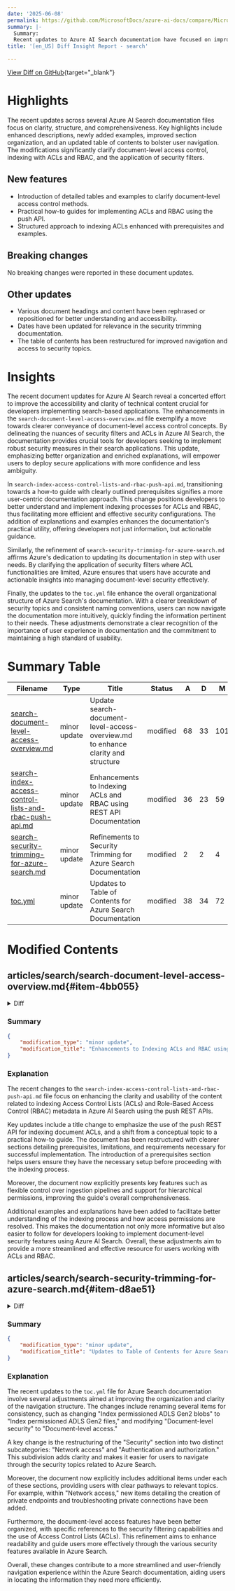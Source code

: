 ```yaml
---
date: '2025-06-08'
permalink: https://github.com/MicrosoftDocs/azure-ai-docs/compare/MicrosoftDocs:b06c631...MicrosoftDocs:0565698
summary: |-
  Summary:
  Recent updates to Azure AI Search documentation have focused on improving clarity and organization. Key enhancements include detailed tables and examples for document-level access control, practical guides for implementing ACLs and RBAC, and better structure in indexing explanations. The changes also include rephrased content and an updated table of contents for easier navigation. Importantly, there are no breaking changes reported. These modifications aim to empower developers to implement robust security measures in their applications with greater confidence and clarity.
title: '[en_US] Diff Insight Report - search'

---
```


[View Diff on GitHub](https://github.com/MicrosoftDocs/azure-ai-docs/compare/MicrosoftDocs:b06c631...MicrosoftDocs:0565698){target="_blank"}

# Highlights
The recent updates across several Azure AI Search documentation files focus on clarity, structure, and comprehensiveness. Key highlights include enhanced descriptions, newly added examples, improved section organization, and an updated table of contents to bolster user navigation. The modifications significantly clarify document-level access control, indexing with ACLs and RBAC, and the application of security filters.

## New features
- Introduction of detailed tables and examples to clarify document-level access control methods.
- Practical how-to guides for implementing ACLs and RBAC using the push API.
- Structured approach to indexing ACLs enhanced with prerequisites and examples.

## Breaking changes
No breaking changes were reported in these document updates.

## Other updates
- Various document headings and content have been rephrased or repositioned for better understanding and accessibility.
- Dates have been updated for relevance in the security trimming documentation.
- The table of contents has been restructured for improved navigation and access to security topics.

# Insights
The recent document updates for Azure AI Search reveal a concerted effort to improve the accessibility and clarity of technical content crucial for developers implementing search-based applications. The enhancements in the `search-document-level-access-overview.md` file exemplify a move towards clearer conveyance of document-level access control concepts. By delineating the nuances of security filters and ACLs in Azure AI Search, the documentation provides crucial tools for developers seeking to implement robust security measures in their search applications. This update, emphasizing better organization and enriched explanations, will empower users to deploy secure applications with more confidence and less ambiguity.

In `search-index-access-control-lists-and-rbac-push-api.md`, transitioning towards a how-to guide with clearly outlined prerequisites signifies a more user-centric documentation approach. This change positions developers to better understand and implement indexing processes for ACLs and RBAC, thus facilitating more efficient and effective security configurations. The addition of explanations and examples enhances the documentation's practical utility, offering developers not just information, but actionable guidance.

Similarly, the refinement of `search-security-trimming-for-azure-search.md` affirms Azure's dedication to updating its documentation in step with user needs. By clarifying the application of security filters where ACL functionalities are limited, Azure ensures that users have accurate and actionable insights into managing document-level security effectively.

Finally, the updates to the `toc.yml` file enhance the overall organizational structure of Azure Search's documentation. With a clearer breakdown of security topics and consistent naming conventions, users can now navigate the documentation more intuitively, quickly finding the information pertinent to their needs. These adjustments demonstrate a clear recognition of the importance of user experience in documentation and the commitment to maintaining a high standard of usability.


# Summary Table
|  Filename  | Type |    Title    | Status | A  | D  | M  |
|------------|------|-------------|--------|----|----|----|
| [search-document-level-access-overview.md](#item-4bb055) | minor update | Update search-document-level-access-overview.md to enhance clarity and structure | modified | 68 | 33 | 101 | 
| [search-index-access-control-lists-and-rbac-push-api.md](#item-45e71e) | minor update | Enhancements to Indexing ACLs and RBAC using REST API Documentation | modified | 36 | 23 | 59 | 
| [search-security-trimming-for-azure-search.md](#item-d8ae51) | minor update | Refinements to Security Trimming for Azure Search Documentation | modified | 2 | 2 | 4 | 
| [toc.yml](#item-c4768f) | minor update | Updates to Table of Contents for Azure Search Documentation | modified | 38 | 34 | 72 | 


# Modified Contents
## articles/search/search-document-level-access-overview.md{#item-4bb055}

<details>
<summary>Diff</summary>
````diff
@@ -4,7 +4,7 @@ titleSuffix: Azure AI Search
 description: Conceptual overview of document-level permissions in Azure AI Search.
 author: gmndrg
 ms.author: gimondra
-ms.date: 05/10/2025
+ms.date: 06/06/2025
 ms.service: azure-ai-search
 ms.topic: conceptual
 ms.custom:
@@ -13,35 +13,70 @@ ms.custom:
   
 # Document-level access control in Azure AI Search  
   
-Azure AI Search offers support for document-level access control, enabling organizations to enforce fine-grained permissions seamlessly, from data ingestion through query execution. This capability is essential for building secure AI agentic systems grounding data, Retrieval-Augmented Generation (RAG) applications, and enterprise search solutions while maintaining compliance and user trust.  
+Azure AI Search supports document-level access control, enabling organizations to enforce fine-grained permissions at the document level, from data ingestion through query execution. This capability is essential for building secure AI agentic systems grounding data, Retrieval-Augmented Generation (RAG) applications, and enterprise search solutions that require authorization checks at the document level.  
   
-Document-level access helps restrict content visibility to authorized users, based on predefined access rules. Azure AI Search supports this functionality through multiple approaches, providing flexibility for integration. 
-  
-## Feature overview
-  
-Azure AI Search provides two approaches for document-level access control: native support for permission inheritance (applies to Azure Data Lake Storage (ADLS) Gen2) and security trimming.
+## Approaches for document-level access control
 
-### Security trimming via filters  
+| Approach | Description |
+|----------|-------------|
+| Security filters | String comparison. Your application passes in a user or group identity as a string, which populates a filter on a query, excluding any documents that don't match on the string. <br><br>Security filters are a technique for achieving document-level access control. This approach isn't bound to an API so you can use any version or package. |
+| ACLs (preview) | Microsoft Entra ID security principal behind the query token is compared to the permission metadata of documents returned in search results, excluding any documents that don't match on permissions. <br><br>Built-in access control list (ACL) support for principals is in preview, available in REST APIs and prerelease Azure SDK packages that provide the feature. |
 
-For scenarios where native ACL and RBAC integration isn't supported, Azure AI Search enables [security trimming using query filters](search-security-trimming-for-azure-search.md). By creating a field in the index to represent user or group identities, you can use the filters to include or exclude documents from query results based on those identities. This approach is useful for systems with custom access models or non-Microsoft Entra-based security frameworks.
+## Pattern for security trimming using filters  
 
-### Native support for POSIX-like ACL permissions (preview)
+For scenarios where native ACL integration isn't viable, we recommend security filters for trimming results based on exclusion criteria. The pattern includes the following components:
 
-Through Microsoft Entra ID, the [ADLS Gen2 access control model](/azure/storage/blobs/data-lake-storage-access-control-model) supports both Azure role-based access control (Azure RBAC) and POSIX-like access control lists (ACLs). In Azure AI Search using the newest preview APIs, you can flow these permission through to a search index and queries. 
+- Create a string field in the index to store strings of user or group identities.
+- Load the index with source documents that include a field containing the identities.
+- Include a filter expression in your query logic for matching on the string.
+- At query time, get the identity of the caller.
+- Pass in the identity of the caller as the filter string.
 
-ADLS Gen2 provides ACLs in a format that works well for this approach, but you can use any data source that provides permission data in the same format.
-  
-#### Retrieve permissions metadata during data ingestion process
+You can use push or pull model APIs. Because this approach is API agnostic, you just need to ensure that the index and query have valid strings (identities) for the filtration step.
 
-Azure AI Search enables you to push document permissions directly into the search index alongside the content, enabling consistent application of access rules at query time. This capability is achieved in two ways:  
-  
-- Use the [REST API](/rest/api/searchservice/operation-groups) or supported SDKs to [push documents and their associated permission metadata](search-index-access-control-lists-and-rbac-push-api.md) into the search index. This approach is ideal for systems with [Microsoft Entra](/Entra/fundamentals/what-is-Entra)-based [Access Control Lists (ACLs)](/azure/storage/blobs/data-lake-storage-access-control) and [Role-based access control (RBAC) roles](/azure/role-based-access-control/overview), such as [Azure Data Lake Storage (ADLS) Gen2](/azure/storage/blobs/data-lake-storage-introduction). By embedding ACLs and RBAC container metadata within the index, developers can reduce the need for custom security trimming logic during query execution.
+This approach is useful for systems with custom access models or non-Microsoft security frameworks. For more information this approach, see [Security filters for trimming results in Azure AI Search](search-security-trimming-for-azure-search.md).
+
+## Pattern for native support for POSIX-like ACL permissions (preview)
+
+Native support is based on Microsoft Entra ID user and group access IDs affiliated with documents that you want to index and query. We recommend group access IDs for ease of management. The pattern includes the following components:
 
-- For [built-in ADLS Gen2 indexers](search-indexer-access-control-lists-and-role-based-access.md), you can use the preview REST API with the permission filter options to flow existing ACLs and RBAC permissions to your search index. This indexer pulls ACLs and RBAC roles at container level during the data ingestion process, enabling a low/no-code workflow for managing document-level permissions.  
+- Start with documents or files that have ACL assignments.
+- [Enable permission filters](/rest/api/searchservice/indexes/create-or-update?view=rest-searchservice-2025-05-01-preview&preserve-view=true#searchindexpermissionfilteroption) in the index.
+- [Add a permission filter](/rest/api/searchservice/indexes/create-or-update?view=rest-searchservice-2025-05-01-preview&preserve-view=true#permissionfilter) to a string field in an index.
+- Load the index with source documents having associated ACLs.
+- Query the index, [adding `x-ms-query-source-authorization`](/rest/api/searchservice/documents/search-post?view=rest-searchservice-2025-05-01-preview&preserve-view=true#request-headers) in the request header.
+
+You can use the push model API, pushing any JSON documents to the search index, where the payload includes a string field providing POSIX-like ACLs for each document.
+
+Or, use the pull model (indexer) APIs if the data source is [Azure Data Lake Storage (ADLS) Gen2](/azure/storage/blobs/data-lake-storage-introduction).  
   
-#### Enforce document-level permissions at query time
+### Retrieve permissions metadata during data ingestion process
+
+How you retrieve permissions varies depending on whether you're pushing a documents payload or using the ADLS Gen2 indexer.
+
+Start with a preview API that provides the feature:
+
+- [2025-05-01 preview REST API](/rest/api/searchservice/documents/?view=rest-searchservice-2025-05-01-preview&preserve-view=true)
+- [Azure SDK for Python prerelease package](https://github.com/Azure/azure-sdk-for-python/blob/main/sdk/search/azure-search-documents/CHANGELOG.md#1160b12-2025-05-14)
+- [Azure SDK for .NET prerelease package](https://github.com/Azure/azure-sdk-for-net/blob/main/sdk/search/Azure.Search.Documents/CHANGELOG.md#1170-beta4-2025-05-14)
+- [Azure SDK for Java prerelease package](https://github.com/Azure/azure-sdk-for-java/blob/main/sdk/search/azure-search-documents/CHANGELOG.md#1180-beta7-2025-05-16)
 
-With native [token-based querying](https://aka.ms/azs-query-preserving-permissions), Azure AI Search validates a user's [Microsoft Entra token](/Entra/identity/devices/concept-tokens-microsoft-Entra-id) to enforce ACLs and RBAC roles automatically. This functionality helps trim result sets to include only documents the user is authorized to access. You can achieve automatic trimming by attaching the user's Microsoft Entra token to your query request. For more information, see [Query-Time ACL and RBAC enforcement in Azure AI Search](search-query-access-control-rbac-enforcement.md).
+For the [push model approach](search-index-access-control-lists-and-rbac-push-api.md):
+
+1. Ensure your index schema is also created with a preview or prerelease SDK and that the schema has permission filters.
+1. Consider using the Microsoft Graph SDK to get group or user IDs.
+1. Use the [Index Documents](/rest/api/searchservice/documents/?view=rest-searchservice-2025-05-01-preview&preserve-view=true#indexdocumentsresult) or equivalent Azure SDK API to push documents and their associated permission metadata into the search index. 
+
+For the [pull model ADLS Gen2 indexer approach](search-indexer-access-control-lists-and-role-based-access.md):
+
+1. Verify that files in the directory are secured using the [ADLS Gen2 access control model](/azure/storage/blobs/data-lake-storage-access-control-model).
+1. Use the [Create Indexer](/rest/api/searchservice/indexers/create?view=rest-searchservice-2025-05-01-preview&preserve-view=true) or equivalent Azure SDK API to create the indexer, index, and data source. 
+
+### Enforce document-level permissions at query time
+
+With native [token-based querying](https://aka.ms/azs-query-preserving-permissions), Azure AI Search validates a user's [Microsoft Entra token](/Entra/identity/devices/concept-tokens-microsoft-Entra-id), trimming result sets to include only documents the user is authorized to access. 
+
+You can achieve automatic trimming by attaching the user's Microsoft Entra token to your query request. For more information, see [Query-Time ACL and RBAC enforcement in Azure AI Search](search-query-access-control-rbac-enforcement.md).
 
 ## Benefits of document-level access control  
   
@@ -51,17 +86,17 @@ By offloading permission enforcement to Azure AI Search, developers can focus on
 
 Document-level permissions in Azure AI Search provide a structured framework for enforcing access controls that align with organizational policies. By using Microsoft Entra-based ACLs and RBAC roles, organizations can create systems that support robust compliance and promote trust among users. These built-in capabilities reduce the need for custom coding, offering a standardized approach to document-level security.  
 
-## Reference documents  
+## Tutorials and samples
   
-To help you dive deeper into document-level access control in Azure AI Search, here are more articles and samples:  
-  
-| Functionality                                   | Reference |  Sample |
-|---|---|---|
-| **Index permissions using Push APIs**           | [How to index permissions using REST API](search-index-access-control-lists-and-rbac-push-api.md)  |  [azure-search-rest-samples/Quickstart-ACL](https://github.com/Azure-Samples/azure-search-rest-samples/tree/main/Quickstart-ACL) or [azure-search-python-samples/Quickstart-Document-Permissions-Push-API](https://github.com/Azure-Samples/azure-search-python-samples/blob/main/Quickstart-Document-Permissions-Push-API) |
-| **Index ADLS Gen2 permissions metadata using built-in indexers** | [How to index permissions using ADLS Gen2 indexer](search-indexer-access-control-lists-and-role-based-access.md) and [Tutorial: Index ADLS Gen2 permissions metadata using an indexer](tutorial-adls-gen2-indexer-acls.md) |  [azure-search-python-samples/Quickstart-Document-Permissions-Pull-API](https://github.com/Azure-Samples/azure-search-python-samples/blob/main/Quickstart-Document-Permissions-Pull-API) |
-| **Query using Microsoft Entra token-based permissions** | [How to query using Microsoft Entra token-based permissions](https://aka.ms/azs-query-preserving-permissions) | See previous samples. |
-| **Security trimming via filters**              | [Security trimming via filters](search-security-trimming-for-azure-search.md)               |  Not available. |
-
-## Next steps  
-  
-- [Tutorial: Index ADLS Gen2 permissions metadata](tutorial-adls-gen2-indexer-acls.md)  
+Take a closer look at document-level access control in Azure AI Search with more articles and samples.
+
+- [Tutorial: Index ADLS Gen2 permissions metadata using an indexer](tutorial-adls-gen2-indexer-acls.md)
+- [azure-search-rest-samples/Quickstart-ACL](https://github.com/Azure-Samples/azure-search-rest-samples/tree/main/Quickstart-ACL)
+- [azure-search-python-samples/Quickstart-Document-Permissions-Push-API](https://github.com/Azure-Samples/azure-search-python-samples/blob/main/Quickstart-Document-Permissions-Push-API)
+- [azure-search-python-samples/Quickstart-Document-Permissions-Pull-API](https://github.com/Azure-Samples/azure-search-python-samples/blob/main/Quickstart-Document-Permissions-Pull-API)
+
+## Related content
+
+- [How to index document-level permissions using push API](search-index-access-control-lists-and-rbac-push-api.md)
+- [How to index document-level permissions using the ADLS Gen2 indexer](search-indexer-access-control-lists-and-role-based-access.md)
+- [How to query using Microsoft Entra token-based permissions](https://aka.ms/azs-query-preserving-permissions)
\ No newline at end of file
````
</details>

### Summary

```json
{
    "modification_type": "minor update",
    "modification_title": "Update search-document-level-access-overview.md to enhance clarity and structure"
}
```

### Explanation
The recent changes made to the `search-document-level-access-overview.md` file consist of substantial modifications aimed at improving the clarity and structure of the content related to document-level access control in Azure AI Search. Key updates include revisions in the description, restructuring the section headings for better organization, and adding detailed tables to present various approaches and their descriptions.

Significantly, the modification highlights two main approaches for document-level access control: the use of security filters and access control lists (ACLs), bringing attention to the nuances of each method. The document now also elaborates on the process for security trimming, offering clear steps and patterns for both push and pull model API interactions with Azure AI Search.

This enhancement aims to make the document more user-friendly, allowing users to easily navigate the content and understand the implementation of access controls within Azure AI Search better. The addition of examples and a clearer explanation of the benefits of these access control mechanisms is intended to provide developers with practical guidance for secure and compliant application development.

## articles/search/search-index-access-control-lists-and-rbac-push-api.md{#item-45e71e}

<details>
<summary>Diff</summary>
````diff
@@ -1,43 +1,51 @@
 ---  
-title: Indexing ACLs and RBAC using REST API in Azure AI Search  
+title: Indexing ACLs using the push REST API
 titleSuffix: Azure AI Search  
 description: Learn how to use the REST API for indexing documents with ACLs and RBAC metadata.  
 ms.service: azure-ai-search  
-ms.topic: conceptual  
+ms.topic: how-to 
 ms.date: 05/19/2025  
 author: admayber
 ms.author: admayber  
 ---  
 
-# Indexing Access Control Lists (ACLs) and Role-Based Access Control (RBAC) using REST APIs in Azure AI Search  
+# Indexing document Access Control Lists (ACLs) using the push REST APIs
 
 [!INCLUDE [Feature preview](./includes/previews/preview-generic.md)]
 
-Indexing documents, along with their associated [Access Control Lists (ACLs)](/azure/storage/blobs/data-lake-storage-access-control) and container [Role-Based Access Control (RBAC) roles](/azure/role-based-access-control/overview), into an Azure AI Search index via the [REST API](/rest/api/searchservice/) offers fine-grained control over the indexing pipeline. This approach enables the inclusion of document entries with precise, document-level permissions directly within the index. This article explains how to use the REST API to index document-level permissions' metadata in Azure AI Search. This process prepares your index to query and enforce end-user permissions.
+Indexing documents, along with their associated [Access Control Lists (ACLs)](/azure/storage/blobs/data-lake-storage-access-control) and container [Role-Based Access Control (RBAC) roles](/azure/role-based-access-control/overview), into an Azure AI Search index via the [push REST APIs](/rest/api/searchservice/documents/?view=rest-searchservice-2025-05-01-preview&preserve-view=true) offers fine-grained control over the indexing pipeline. This approach enables the inclusion of document entries with precise, document-level permissions directly within the index. 
 
-## Supported scenarios  
-- Indexing ACLs metadata from [ENTRA-based](/entra/fundamentals/whatis), POSIX-style ACL systems, such as [Azure Data Lake Storage (ADLS) Gen2](/azure/storage/blobs/data-lake-storage-introduction)
-- Indexing RBAC container metadata from ADLS Gen2.
+Key features include:
+
+- Flexible control over ingestion pipelines.
+- Standardized schema for permissions metadata.
+- Support for hierarchical permissions, such as folder-level ACLs.
+
+This article explains how to use the push REST API to index document-level permissions' metadata in Azure AI Search. This process prepares your index to query and enforce end-user permissions on search results.
+
+## Prerequisites
+
+- Content with ACL metadata from [Microsoft Entra ID](/entra/fundamentals/whatis) or another POSIX-style ACL system. 
+
+- Preview API version [2025-05-01-preview](/rest/api/searchservice/documents/?view=rest-searchservice-2025-05-01-preview&preserve-view=true) or a prerelease Azure SDK package providing equivalent features.
+
+- An index schema with a `permissionFilterOption` defined to hold the RBAC or ACL metadata.
+
+## Limitations
 
-### Limitations
 - An ACL field with permission filter type `userIds` or `groupIds` can hold at most 32 values.
+
 - An index can hold at most five unique values among fields of type `rbacScope` on all documents. There's no limit on the number of documents that share the same value of `rbacScope`.
-- A preexisting field can't be converted into a `permissionFilter` field type for use with built-in ACLs / RBAC metadata filtering. To enable filtering on an existing index, new fields must be created with the correct permission filter type.
-- Only one field of each `permissionFilter` type such as `groupIds`, `usersIds`, and `rbacScope`, can exist in an index.
 
-## Key features  
-- Flexible control over ingestion pipelines
-- Standardized schema for permissions metadata
-- Support for hierarchical permissions, such as folder-level ACLs, is available.
+- A preexisting field can't be converted into a `permissionFilter` field type for use with built-in ACLs or RBAC metadata filtering. To enable filtering on an existing index, new fields must be created with the correct permission filter type.
+
+- Only one field of each `permissionFilter` type such as `groupIds`, `usersIds`, and `rbacScope`, can exist in an index.
 
-## Requirements
-- ACLs and RBAC container roles are only supported in API version [2025-05-01-preview](/rest/api/searchservice/documents/?view=rest-searchservice-2025-05-01-preview&preserve-view=true) and later
-- You must create an index which has a schema with `permissionFilterOption` defined to hold the RBAC metadata and / or ACL values as desired
+## Create an index with permission filter fields
 
-## Creating an index with RBAC / ACL fields
-Indexing document ACLs and RBAC metadata with the REST API requires setting up an index schema that uses the desired field types for ACLs. See [How to Index Permission Information](tutorial-adls-gen2-indexer-acls.md) for a full walkthrough on how to set up an index with a schema that supports ACLs and RBAC metadata.
+Indexing document ACLs and RBAC metadata with the REST API requires setting up an index schema that enables permission filters and has fields with permission filter assignments.
 
-Permission filter field types can be added to an existing index. The value of `permissionFilterOption` can be set to either `enabled` or `disabled` while indexing documents. However, setting it to `disabled` turns off the permission filter functionality.
+Permission filter field types can be added to an existing index on new fields. The value of `permissionFilterOption` can be set to either `enabled` or `disabled` while indexing documents. However, setting it to `disabled` turns off the permission filter functionality.
 
 Here's a basic example schema that includes both user and group ACLs and RBAC metadata:
 
@@ -54,6 +62,7 @@ Here's a basic example schema that includes both user and group ACLs and RBAC me
 ```
 
 ## REST API indexing example
+
 Once you have an index with the desired permission filter fields, you can populate those values using the Indexing Push API as with any other document fields. Here's an example using the specified index schema.
 
 ```https
@@ -84,9 +93,11 @@ POST https://exampleservice.search.windows.net/indexes('indexdocumentsexample')/
 ```
 
 ## ACL access resolution rules
-This section explains how document access is determined for a user based on the ACL values assigned to each document. The key rule is that **a user only needs to match one ACL type to gain access to the document**. For example, if a document has fields for `userIds`, `groupIds`, and `rbacScope`, the user can access the document by matching any one of these ACL fields.
+
+This section explains how document access is determined for a user based on the ACL values assigned to each document. The key rule is that *a user only needs to match one ACL type to gain access to the document*. For example, if a document has fields for `userIds`, `groupIds`, and `rbacScope`, the user can access the document by matching any one of these ACL fields.
 
 ### Special ACL values "all" and "none"
+
 ACL fields, such as `userIds` and `groupIds`, typically contain lists of GUIDs (Globally Unique Identifiers) that identify the users and groups with access to the document. Two special string values, "all" and "none", are supported for these ACL field types. These values act as broad filters to control access at the global level as showcased in the following table. 
 
 | userIds / groupIds value | Meaning |
@@ -98,6 +109,7 @@ ACL fields, such as `userIds` and `groupIds`, typically contain lists of GUIDs (
 Because a user needs to match only one field type, the special value "all" grants public access regardless of the contents of any other ACL field, as all users are matched and granted permission. In contrast, setting `userIds` to "none" or "empty" means no users are granted access to the document _based on their user ID_. It might be possible that they're still granted access by matching their group ID or by RBAC metadata.
 
 ### Access control example
+
 This example illustrates how the document access rules are resolved based on the specific document ACL field values. For readability, this scenario uses ACL aliases such as "user1," "group1," etc., instead of GUIDs.
 
 | Document # | userIds | groupIds | RBAC Scope | Permitted users list | Note |
@@ -111,5 +123,6 @@ This example illustrates how the document access rules are resolved based on the
 | 7 | ["user1", "user2"] | [] | Empty | User1, user2, or any user with RBAC permissions to container1 | |
 
 ## Next steps
-- [How to query the index using end user ENTRA-token to enforce document-level permissions](search-query-access-control-rbac-enforcement.md)
-- [How to index ADLS Gen2 document-level permission information using indexers](tutorial-adls-gen2-indexer-acls.md)
+
+- [Query-Time ACL and RBAC enforcement](search-query-access-control-rbac-enforcement.md)
+- [azure-search-python-samples/Quickstart-Document-Permissions-Push-API](https://github.com/Azure-Samples/azure-search-python-samples/blob/main/Quickstart-Document-Permissions-Push-API)
````
</details>

### Summary

```json
{
    "modification_type": "minor update",
    "modification_title": "Enhancements to Indexing ACLs and RBAC using REST API Documentation"
}
```

### Explanation
The recent changes to the `search-index-access-control-lists-and-rbac-push-api.md` file focus on enhancing the clarity and usability of the content related to indexing Access Control Lists (ACLs) and Role-Based Access Control (RBAC) metadata in Azure AI Search using the push REST APIs. 

Key updates include a title change to emphasize the use of the push REST API for indexing document ACLs, and a shift from a conceptual topic to a practical how-to guide. The document has been restructured with clearer sections detailing prerequisites, limitations, and requirements necessary for successful implementation. The introduction of a prerequisites section helps users ensure they have the necessary setup before proceeding with the indexing process.

Moreover, the document now explicitly presents key features such as flexible control over ingestion pipelines and support for hierarchical permissions, improving the guide's overall comprehensiveness. 

Additional examples and explanations have been added to facilitate better understanding of the indexing process and how access permissions are resolved. This makes the documentation not only more informative but also easier to follow for developers looking to implement document-level security features using Azure AI Search. Overall, these adjustments aim to provide a more streamlined and effective resource for users working with ACLs and RBAC.

## articles/search/search-security-trimming-for-azure-search.md{#item-d8ae51}

<details>
<summary>Diff</summary>
````diff
@@ -10,12 +10,12 @@ ms.service: azure-ai-search
 ms.custom:
   - ignite-2023
 ms.topic: how-to
-ms.date: 01/15/2025
+ms.date: 06/06/2025
 ---
 
 # Security filters for trimming results in Azure AI Search
 
-Azure AI Search doesn't provide native document-level permissions and can't vary search results based on user identity. As a workaround, you can create a filter that trims search results based on a string containing a group or user identity.
+For search solutions that can't use the [built-in access control list (ACL) support](search-document-level-access-overview.md)  for document-level authorization, Azure AI Search supports creating a filter that trims search results based on a string containing a group or user identity.
 
 This article describes a pattern for security filtering having the following steps:
 
````
</details>

### Summary

```json
{
    "modification_type": "minor update",
    "modification_title": "Refinements to Security Trimming for Azure Search Documentation"
}
```

### Explanation
The recent modifications made to the `search-security-trimming-for-azure-search.md` file primarily involve updates to the content for greater clarity and precision. The document’s date has been revised to reflect a more current timeline, changing from January 15, 2025, to June 6, 2025.

One of the most significant changes in the content is the rephrasing of the explanation regarding the use of security filters in Azure AI Search. The updated language now emphasizes that in cases where the built-in access control list (ACL) functionality is not applicable for document-level authorization, users can still implement filters based on group or user identities to manage search results.

This clarification enhances the understanding of how to apply security filters effectively, providing clearer guidance to users who may encounter limitations with native permissions. The documentation remains focused on guiding users through the steps involved in implementing security filtering in Azure AI Search. Overall, these refinements serve to improve the accuracy and effectiveness of the instructional content.

## articles/search/toc.yml{#item-c4768f}

<details>
<summary>Diff</summary>
````diff
@@ -98,10 +98,8 @@ items:
     items:
     - name: Index encrypted blobs
       href: search-howto-index-encrypted-blobs.md
-    - name: Index permissioned ADLS Gen2 blobs
+    - name: Index permissioned ADLS Gen2 files
       href: tutorial-adls-gen2-indexer-acls.md
-    - name: Index any permission metadata
-      href: search-index-access-control-lists-and-rbac-push-api.md
   - name: Multimodal indexing tutorials
     items:
     - name: Use document extraction and multimodal embeddings
@@ -211,10 +209,6 @@ items:
       href: ./security-controls-policy.md
     - name: Security baseline
       href: /security/benchmark/azure/baselines/cognitive-search-security-baseline?toc=/azure/search/TOC.json
-    - name: Document-level security
-      href: search-document-level-access-overview.md
-    - name: Query with permission filters
-      href: search-query-access-control-rbac-enforcement.md
 - name: How-to guides
   items:
   - name: Service management
@@ -502,16 +496,26 @@ items:
         href: semantic-how-to-enable-scoring-profiles.md
   - name: Security
     items:
-    - name: Configure network access
-      href: service-configure-firewall.md
-    - name: Enable role-based access
-      href: search-security-enable-roles.md
-    - name: Assign roles (users)
-      href: search-security-rbac.md
-    - name: Assign roles (apps)
-      href: keyless-connections.md
-    - name: Authenticate with keys
-      href: search-security-api-keys.md
+    - name: Network access
+      items:
+      - name: Configure network access
+        href: service-configure-firewall.md
+      - name: Create a private endpoint
+        href: service-create-private-endpoint.md
+      - name: Troubleshoot private connections
+        href: troubleshoot-shared-private-link-resources.md
+      - name: Connect using Network Security Perimeter
+        href: search-security-network-security-perimeter.md
+    - name: Authentication and authorization
+      items:
+      - name: Enable role-based access
+        href: search-security-enable-roles.md
+      - name: Assign roles (users)
+        href: search-security-rbac.md
+      - name: Assign roles (apps)
+        href: keyless-connections.md
+      - name: Authenticate with keys
+        href: search-security-api-keys.md
     - name: Outbound connections
       items:
       - name: Configure a managed identity
@@ -530,32 +534,32 @@ items:
           href: search-howto-managed-identities-azure-functions.md
       - name: Connect through a firewall
         href: search-indexer-howto-access-ip-restricted.md
-      - name: Connect using Network Security Perimeter
-        href: search-security-network-security-perimeter.md
       - name: Connect as a trusted service
         href: search-indexer-howto-access-trusted-service-exception.md
       - name: Connect through a shared private link
         href: search-indexer-howto-access-private.md
       - name: Connect to a SQL managed instance private endpoint
         href: search-indexer-how-to-access-private-sql.md
-    - name: Document-level permissions
+    - name: Document-level access
       items:
-      - name: Security filters
+      - name: Document-level security overview
+        href: search-document-level-access-overview.md
+      - name: Use security filters
         href: search-security-trimming-for-azure-search.md
-      - name: ADLS Gen2 permission filters
-        href: search-indexer-access-control-lists-and-role-based-access.md
-    - name: Advanced options
-      items:
-      - name: Create a private endpoint
-        href: service-create-private-endpoint.md
-      - name: Troubleshoot private connections
-        href: troubleshoot-shared-private-link-resources.md
-      - name: Data encryption
+      - name: Use ACLs
         items:
-        - name: Customer-managed keys
-          href: search-security-manage-encryption-keys.md
-        - name: Find encrypted objects
-          href: search-security-get-encryption-keys.md
+        - name: Push document-level permissions to an index
+          href: search-index-access-control-lists-and-rbac-push-api.md
+        - name: Pull ADLS Gen2 permissions into an index
+          href: search-indexer-access-control-lists-and-role-based-access.md
+        - name: Query with permission filters
+          href: search-query-access-control-rbac-enforcement.md
+    - name: Data encryption
+      items:
+      - name: Customer-managed keys
+        href: search-security-manage-encryption-keys.md
+      - name: Find encrypted objects
+        href: search-security-get-encryption-keys.md
   - name: Development
     items:
     - name: API versions
````
</details>

### Summary

```json
{
    "modification_type": "minor update",
    "modification_title": "Updates to Table of Contents for Azure Search Documentation"
}
```

### Explanation
The recent updates to the `toc.yml` file for Azure Search documentation involve several adjustments aimed at improving the organization and clarity of the navigation structure. The changes include renaming several items for consistency, such as changing "Index permissioned ADLS Gen2 blobs" to "Index permissioned ADLS Gen2 files," and modifying "Document-level security" to "Document-level access."

A key change is the restructuring of the "Security" section into two distinct subcategories: "Network access" and "Authentication and authorization." This subdivision adds clarity and makes it easier for users to navigate through the security topics related to Azure Search.

Moreover, the document now explicitly includes additional items under each of these sections, providing users with clear pathways to relevant topics. For example, within "Network access," new items detailing the creation of private endpoints and troubleshooting private connections have been added.

Furthermore, the document-level access features have been better organized, with specific references to the security filtering capabilities and the use of Access Control Lists (ACLs). This refinement aims to enhance readability and guide users more effectively through the various security features available in Azure Search.

Overall, these changes contribute to a more streamlined and user-friendly navigation experience within the Azure Search documentation, aiding users in locating the information they need more efficiently.


